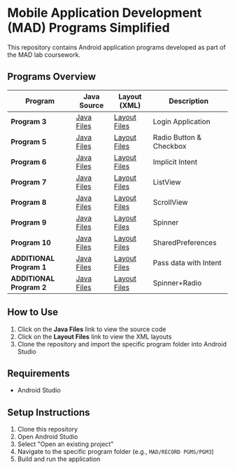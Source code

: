 # Mobile Application Development (MAD) Programs Simplified

This repository contains Android application programs developed as part of the MAD lab coursework.

## Programs Overview

| Program | Java Source | Layout (XML) | Description |
|---------|-------------|--------------|-------------|
| **Program 3** | [Java Files](https://github.com/Subisuresh321/MCA_S3/tree/master/MAD/RECORD%20PGMS/PGM3/app/src/main/java/com/example/login) | [Layout Files](https://github.com/Subisuresh321/MCA_S3/tree/master/MAD/RECORD%20PGMS/PGM3/app/src/main/res/layout) | Login Application |
| **Program 5** | [Java Files](https://github.com/Subisuresh321/MCA_S3/tree/master/MAD/RECORD%20PGMS/PGM5/app/src/main/java/com/example/program3) | [Layout Files](https://github.com/Subisuresh321/MCA_S3/tree/master/MAD/RECORD%20PGMS/PGM5/app/src/main/res/layout) | Radio Button & Checkbox |
| **Program 6** | [Java Files](https://github.com/Subisuresh321/MCA_S3/tree/master/MAD/RECORD%20PGMS/PGM6/app/src/main/java/com/example/pgm6) | [Layout Files](https://github.com/Subisuresh321/MCA_S3/tree/master/MAD/RECORD%20PGMS/PGM6/app/src/main/res/layout) | Implicit Intent |
| **Program 7** | [Java Files](https://github.com/Subisuresh321/MCA_S3/tree/master/MAD/RECORD%20PGMS/PGM7/app/src/main/java/com/example/pgm7) | [Layout Files](https://github.com/Subisuresh321/MCA_S3/tree/master/MAD/RECORD%20PGMS/PGM7/app/src/main/res/layout) | ListView |
| **Program 8** | [Java Files](https://github.com/Subisuresh321/MCA_S3/tree/master/MAD/RECORD%20PGMS/PGM8/app/src/main/java/com/example/pgm8) | [Layout Files](https://github.com/Subisuresh321/MCA_S3/tree/master/MAD/RECORD%20PGMS/PGM8/app/src/main/res/layout) | ScrollView |
| **Program 9** | [Java Files](https://github.com/Subisuresh321/MCA_S3/tree/master/MAD/RECORD%20PGMS/PGM9/app/src/main/java/com/example/pgm9) | [Layout Files](https://github.com/Subisuresh321/MCA_S3/tree/master/MAD/RECORD%20PGMS/PGM9/app/src/main/res/layout) | Spinner |
| **Program 10** | [Java Files](https://github.com/Subisuresh321/MCA_S3/tree/master/MAD/RECORD%20PGMS/PGM10/app/src/main/java/com/example/pgm10) | [Layout Files](https://github.com/Subisuresh321/MCA_S3/tree/master/MAD/RECORD%20PGMS/PGM10/app/src/main/res/layout) | SharedPreferences |
| **ADDITIONAL Program 1** | [Java Files](https://github.com/Subisuresh321/MCA_S3/tree/master/MAD/RECORD%20PGMS/ADDITIONAL/PGM1/app/src/main/java/com/example/pgm1) | [Layout Files](https://github.com/Subisuresh321/MCA_S3/tree/master/MAD/RECORD%20PGMS/ADDITIONAL/PGM1/app/src/main/res/layout) | Pass data with Intent |
| **ADDITIONAL Program 2** | [Java Files](https://github.com/Subisuresh321/MCA_S3/tree/master/MAD/RECORD%20PGMS/ADDITIONAL/PGM2/app/src/main/java/com/example/pgm21) | [Layout Files](https://github.com/Subisuresh321/MCA_S3/tree/master/MAD/RECORD%20PGMS/ADDITIONAL/PGM2/app/src/main/res/layout) | Spinner+Radio |

## How to Use

1. Click on the **Java Files** link to view the source code
2. Click on the **Layout Files** link to view the XML layouts
3. Clone the repository and import the specific program folder into Android Studio

## Requirements

- Android Studio

## Setup Instructions

1. Clone this repository
2. Open Android Studio
3. Select "Open an existing project"
4. Navigate to the specific program folder (e.g., `MAD/RECORD PGMS/PGM3`)
5. Build and run the application

